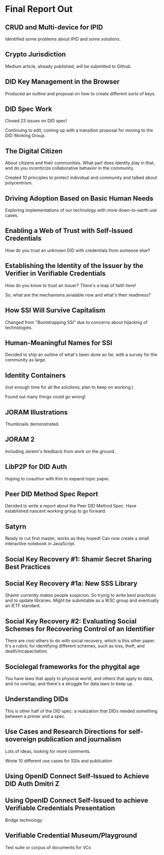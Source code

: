 # Final Report Out

## CRUD and Multi-device for IPID  

Identified some problems about IPID and some solutions. 

## Crypto Jurisdiction

Medium article, already published, will be submitted to Github.

## DID Key Management in the Browser

Produced an outline and proposal on how to create different sorts of
keys.

## DID Spec Work

Closed 23 issues on DID spec!

Continuing to edit, coming up with a transition proposal for moving to
the DID Working Group.

## The Digital Citizen

About citizens and their communities. What part does identity play in
that, and do you incenticize collaborative behavior in the community.

Created 10 principles to protect individual and community and talked
about polycentrism.

## Driving Adoption Based on Basic Human Needs

Exploring implementations of our technology with more down-to-earth
use cases.

## Enabling a Web of Trust with Self-Issued Credentials

How do you trust an unknown DID with credentials from someone else?

## Establishing the Identity of the Issuer by the Verifier in Verifiable Credentials

How do you know to trust an issuer? There's a leap of faith here!

So, what are the mechanisms avialable now and what's their readiness?

## How SSI Will Survive Capitalism     

Changed from "Bootstrapping SSI" due to concerns about hijacking of
technologies. 

## Human-Meaningful Names for SSI

Decided to ship an outline of what's been done so far, with a survey
for the community as large.

## Identity Containers

(not enough time for all the solutions; plan to keep on working.)

Found out many things could go wrong! 

## JORAM Illustrations

Thumbnails demonstrated.

## JORAM 2

Including Jeremi's feedback from work on the ground.

## LibP2P for DID Auth

Hoping to coauthor with Kim to expand topic paper.

## Peer DID Method Spec Report

Decided to write a report about the Peer DID Method Spec. Have
established nascent working group to go forward.

## Satyrn

Ready to cut first master, works as they hoped! Can now create a small
interactive notebook in JavaScript.

## Social Key Recovery #1: Shamir Secret Sharing Best Practices
## Social Key Recovery #1a: New SSS Library

Shamir currently makes people suspicion. So trying to write best
practices and to update libraries. Might be submitable as a W3C group
and eventually an IETF standard.

## Social Key Recovery #2: Evaluating Social Schemes for Recovering Control of an Identifier

There are cool others to do with social recovery, which is this other
paper. It's a rubric for identifying different schemes, such as loss,
theft, and death/incapacitation.

## Sociolegal frameworks for the phygital age       

You have laws that apply to physical world, and others that apply to
data, and no overlap, and there's a struggle for data laws to keep up.

## Understanding DIDs

This is other half of the DID spec: a realization that DIDs needed
something between a primer and a spec.

## Use Cases and Research Directions for self-sovereign publication and journalism

Lots of ideas, looking for more comments.

Wrote 10 different use cases for SSIs and publication

## Using OpenID Connect Self-Issued to Achieve DID Auth  Dmitri Z
## Using OpenID Connect Self-Issued to achieve Verifiable Credentials Presentation

Bridge technology

## Verifiable Credential Museum/Playground

Test suite or corpus of documents for VCs


